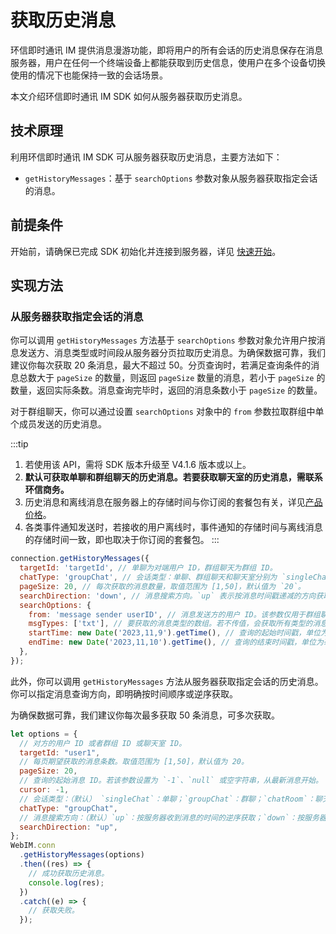 # 获取历史消息

<Toc />

环信即时通讯 IM 提供消息漫游功能，即将用户的所有会话的历史消息保存在消息服务器，用户在任何一个终端设备上都能获取到历史信息，使用户在多个设备切换使用的情况下也能保持一致的会话场景。

本文介绍环信即时通讯 IM SDK 如何从服务器获取历史消息。

## 技术原理

利用环信即时通讯 IM SDK 可从服务器获取历史消息，主要方法如下：

- `getHistoryMessages`：基于 `searchOptions` 参数对象从服务器获取指定会话的消息。

## 前提条件

开始前，请确保已完成 SDK 初始化并连接到服务器，详见 [快速开始](quickstart.html)。

## 实现方法

### 从服务器获取指定会话的消息

你可以调用 `getHistoryMessages` 方法基于 `searchOptions` 参数对象允许用户按消息发送方、消息类型或时间段从服务器分页拉取历史消息。为确保数据可靠，我们建议你每次获取 20 条消息，最大不超过 50。分页查询时，若满足查询条件的消息总数大于 `pageSize` 的数量，则返回 `pageSize` 数量的消息，若小于 `pageSize` 的数量，返回实际条数。消息查询完毕时，返回的消息条数小于 `pageSize` 的数量。

对于群组聊天，你可以通过设置 `searchOptions` 对象中的 `from` 参数拉取群组中单个成员发送的历史消息。

:::tip
1. 若使用该 API，需将 SDK 版本升级至 V4.1.6 版本或以上。
2. **默认可获取单聊和群组聊天的历史消息。若要获取聊天室的历史消息，需联系环信商务。**
3. 历史消息和离线消息在服务器上的存储时间与你订阅的套餐包有关，详见[产品价格](/product/pricing.html#套餐包功能详情)。
4. 各类事件通知发送时，若接收的用户离线时，事件通知的存储时间与离线消息的存储时间一致，即也取决于你订阅的套餐包。
:::

```javascript
connection.getHistoryMessages({
  targetId: 'targetId', // 单聊为对端用户 ID，群组聊天为群组 ID。
  chatType: 'groupChat', // 会话类型：单聊、群组聊天和聊天室分别为 `singleChat`、`groupChat` 和 `chatRoom`。
  pageSize: 20, // 每次获取的消息数量，取值范围为 [1,50]，默认值为 `20`。
  searchDirection: 'down', // 消息搜索方向。`up` 表示按消息时间戳递减的方向获取，即先获取最新消息；`down` 表示按消息时间戳递增的方向获取，即先获取最老的消息。
  searchOptions: {
    from: 'message sender userID', // 消息发送方的用户 ID。该参数仅用于群组聊天。 
    msgTypes: ['txt'], // 要获取的消息类型的数组。若不传值，会获取所有类型的消息。
    startTime: new Date('2023,11,9').getTime(), // 查询的起始时间戳，单位为毫秒。
    endTime: new Date('2023,11,10').getTime(), // 查询的结束时间戳，单位为毫秒。
  },
});
```

此外，你可以调用 `getHistoryMessages` 方法从服务器获取指定会话的历史消息。你可以指定消息查询方向，即明确按时间顺序或逆序获取。

为确保数据可靠，我们建议你每次最多获取 50 条消息，可多次获取。

```javascript
let options = {
  // 对方的用户 ID 或者群组 ID 或聊天室 ID。
  targetId: "user1",
  // 每页期望获取的消息条数。取值范围为 [1,50]，默认值为 20。
  pageSize: 20,
  // 查询的起始消息 ID。若该参数设置为 `-1`、`null` 或空字符串，从最新消息开始。
  cursor: -1,
  // 会话类型：（默认） `singleChat`：单聊；`groupChat`：群聊；`chatRoom`：聊天室
  chatType: "groupChat",
  // 消息搜索方向：（默认）`up`：按服务器收到消息的时间的逆序获取；`down`：按服务器收到消息的时间的正序获取。
  searchDirection: "up",
};
WebIM.conn
  .getHistoryMessages(options)
  .then((res) => {
    // 成功获取历史消息。
    console.log(res);
  })
  .catch((e) => {
    // 获取失败。
  });
```


